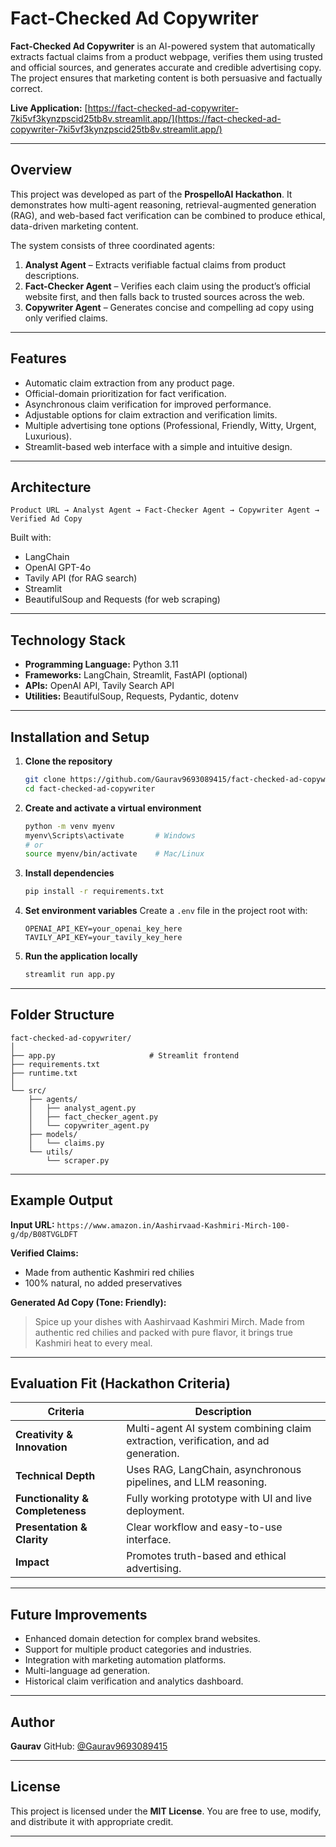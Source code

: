 

# Fact-Checked Ad Copywriter

**Fact-Checked Ad Copywriter** is an AI-powered system that automatically extracts factual claims from a product webpage, verifies them using trusted and official sources, and generates accurate and credible advertising copy.
The project ensures that marketing content is both persuasive and factually correct.

**Live Application:** [https://fact-checked-ad-copywriter-7ki5vf3kynzpscid25tb8v.streamlit.app/](https://fact-checked-ad-copywriter-7ki5vf3kynzpscid25tb8v.streamlit.app/)

---

## Overview

This project was developed as part of the **ProspelloAI Hackathon**. It demonstrates how multi-agent reasoning, retrieval-augmented generation (RAG), and web-based fact verification can be combined to produce ethical, data-driven marketing content.

The system consists of three coordinated agents:

1. **Analyst Agent** – Extracts verifiable factual claims from product descriptions.
2. **Fact-Checker Agent** – Verifies each claim using the product’s official website first, and then falls back to trusted sources across the web.
3. **Copywriter Agent** – Generates concise and compelling ad copy using only verified claims.

---

## Features

* Automatic claim extraction from any product page.
* Official-domain prioritization for fact verification.
* Asynchronous claim verification for improved performance.
* Adjustable options for claim extraction and verification limits.
* Multiple advertising tone options (Professional, Friendly, Witty, Urgent, Luxurious).
* Streamlit-based web interface with a simple and intuitive design.

---

## Architecture

```
Product URL → Analyst Agent → Fact-Checker Agent → Copywriter Agent → Verified Ad Copy
```

Built with:

* LangChain
* OpenAI GPT-4o
* Tavily API (for RAG search)
* Streamlit
* BeautifulSoup and Requests (for web scraping)

---

## Technology Stack

* **Programming Language:** Python 3.11
* **Frameworks:** LangChain, Streamlit, FastAPI (optional)
* **APIs:** OpenAI API, Tavily Search API
* **Utilities:** BeautifulSoup, Requests, Pydantic, dotenv

---

## Installation and Setup

1. **Clone the repository**

   ```bash
   git clone https://github.com/Gaurav9693089415/fact-checked-ad-copywriter.git
   cd fact-checked-ad-copywriter
   ```

2. **Create and activate a virtual environment**

   ```bash
   python -m venv myenv
   myenv\Scripts\activate       # Windows
   # or
   source myenv/bin/activate    # Mac/Linux
   ```

3. **Install dependencies**

   ```bash
   pip install -r requirements.txt
   ```

4. **Set environment variables**
   Create a `.env` file in the project root with:

   ```
   OPENAI_API_KEY=your_openai_key_here
   TAVILY_API_KEY=your_tavily_key_here
   ```

5. **Run the application locally**

   ```bash
   streamlit run app.py
   ```

---

## Folder Structure

```
fact-checked-ad-copywriter/
│
├── app.py                     # Streamlit frontend
├── requirements.txt
├── runtime.txt
│
└── src/
    ├── agents/
    │   ├── analyst_agent.py
    │   ├── fact_checker_agent.py
    │   └── copywriter_agent.py
    ├── models/
    │   └── claims.py
    └── utils/
        └── scraper.py
```

---

## Example Output

**Input URL:**
`https://www.amazon.in/Aashirvaad-Kashmiri-Mirch-100-g/dp/B08TVGLDFT`

**Verified Claims:**

* Made from authentic Kashmiri red chilies
* 100% natural, no added preservatives

**Generated Ad Copy (Tone: Friendly):**

> Spice up your dishes with Aashirvaad Kashmiri Mirch. Made from authentic red chilies and packed with pure flavor, it brings true Kashmiri heat to every meal.

---

## Evaluation Fit (Hackathon Criteria)

| Criteria                         | Description                                                                        |
| -------------------------------- | ---------------------------------------------------------------------------------- |
| **Creativity & Innovation**      | Multi-agent AI system combining claim extraction, verification, and ad generation. |
| **Technical Depth**              | Uses RAG, LangChain, asynchronous pipelines, and LLM reasoning.                    |
| **Functionality & Completeness** | Fully working prototype with UI and live deployment.                               |
| **Presentation & Clarity**       | Clear workflow and easy-to-use interface.                                          |
| **Impact**                       | Promotes truth-based and ethical advertising.                                      |

---

## Future Improvements

* Enhanced domain detection for complex brand websites.
* Support for multiple product categories and industries.
* Integration with marketing automation platforms.
* Multi-language ad generation.
* Historical claim verification and analytics dashboard.

---

## Author

**Gaurav**
GitHub: [@Gaurav9693089415](https://github.com/Gaurav9693089415)

---

## License

This project is licensed under the **MIT License**.
You are free to use, modify, and distribute it with appropriate credit.

---


